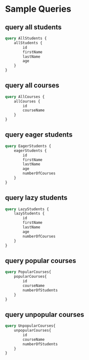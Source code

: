 # Sample Queries

## query all students

```graphql
query AllStudents {
    allStudents {
        id
        firstName
        lastName
        age
    }
}
```

## query all courses

```graphql
query AllCourses {
    allCourses {
        id
        courseName
    }
}
```

## query eager students

```graphql
query EagerStudents {
    eagerStudents {
        id
        firstName
        lastName
        age
        numberOfCourses
    }
}
```

## query lazy students

```graphql
query LazyStudents {
    lazyStudents {
        id
        firstName
        lastName
        age
        numberOfCourses
    }
}
```

## query popular courses

```graphql
query PopularCourses{
    popularCourses{
        id
        courseName
        numberOfStudents
    }
}
```

## query unpopular courses

```graphql
query UnpopularCourses{
    unpopularCourses{
        id
        courseName
        numberOfStudents
    }
}
```